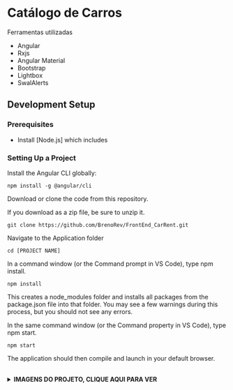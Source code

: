 # Catálogo de Carros
 <p>Ferramentas utilizadas</p>
        <ul>
  <li>Angular</li>
  <li>Rxjs</li>
  <li>Angular Material</li>
  <li>Bootstrap</li>
  <li>Lightbox</li>
  <li>SwalAlerts</li>
        </ul>

## Development Setup

### Prerequisites

- Install [Node.js] which includes

### Setting Up a Project

Install the Angular CLI globally:

```
npm install -g @angular/cli
```

Download or clone the code from this repository.

If you download as a zip file, be sure to unzip it.

```
git clone https://github.com/BrenoRev/FrontEnd_CarRent.git
```

Navigate to the Application folder

```
cd [PROJECT NAME]

```

In a command window (or the Command prompt in VS Code), type npm install.

```
npm install

```

This creates a node_modules folder and installs all packages from the package.json file into that folder. You may see a few warnings during this process, but you should not see any errors.

In the same command window (or the Command property in VS Code), type npm start.

```
npm start

```
The application should then compile and launch in your default browser.

<br>
<details>
    <br>
    <summary><b>IMAGENS DO PROJETO, CLIQUE AQUI PARA VER </b></summary>
  </details>
